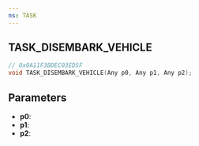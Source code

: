 ```yaml
---
ns: TASK
---
```

## TASK_DISEMBARK_VEHICLE

```c
// 0x0A11F3BDEC03ED5F
void TASK_DISEMBARK_VEHICLE(Any p0, Any p1, Any p2);
```

## Parameters
* **p0**:
* **p1**:
* **p2**:
